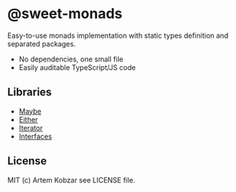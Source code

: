 # @sweet-monads

Easy-to-use monads implementation with static types definition and separated packages.

- No dependencies, one small file
- Easily auditable TypeScript/JS code

## Libraries

- [Maybe](https://github.com/JSMonk/sweet-monads/tree/master/maybe)
- [Either](https://github.com/JSMonk/sweet-monads/tree/master/either)
- [Iterator](https://github.com/JSMonk/sweet-monads/tree/master/iterator)
- [Interfaces](https://github.com/JSMonk/sweet-monads/tree/master/interfaces)

## License

MIT (c) Artem Kobzar see LICENSE file.
